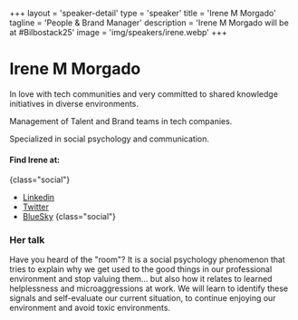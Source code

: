 +++
layout = 'speaker-detail'
type = 'speaker'
title = 'Irene M Morgado'
tagline = 'People & Brand Manager'
description = 'Irene M Morgado will be at #Bilbostack25'
image = 'img/speakers/irene.webp'
+++

# Irene M Morgado

In love with tech communities and very committed to shared knowledge initiatives in diverse environments.

Management of Talent and Brand teams in tech companies.

Specialized in social psychology and communication.

#### Find Irene at:

{class="social"}

- [Linkedin](https://www.linkedin.com/in/irenemmorgado/)
- [Twitter](https://x.com/IrnMM)
- [BlueSky](https://bsky.app/profile/irnmm.bsky.social)
  {class="social"}

### Her talk

Have you heard of the "room"? It is a social psychology phenomenon that tries to explain why we get used to the good things in our professional environment and stop valuing them... but also how it relates to learned helplessness and microaggressions at work. We will learn to identify these signals and self-evaluate our current situation, to continue enjoying our environment and avoid toxic environments.
